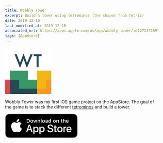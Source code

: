 ```yaml
---
title: Wobbly Tower
excerpt: Build a tower using tetrominos (the shapes from tetris)
date: 2019-12-10
last_modified_at: 2019-12-10
associated_url: https://apps.apple.com/us/app/wobbly-tower/id1272172691
tags: [AppStore]
---
```


![Logo](/assets/images/wobbly_tower_logo.png)

Wobbly Tower was my first iOS game project on the AppStore. The goal of the game is to stack the different [tetrominos](https://en.wikipedia.org/wiki/Tetromino) and build a tower.

[![Download on the AppStore](/assets/images/appstore_download_button.svg)](https://apps.apple.com/us/app/wobbly-tower/id1272172691)

